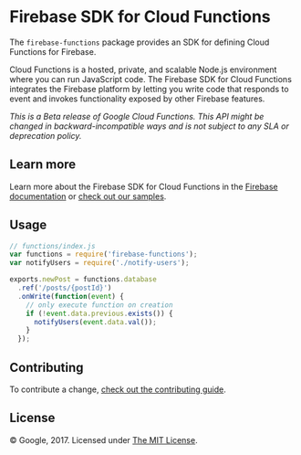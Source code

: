 # Firebase SDK for Cloud Functions

The `firebase-functions` package provides an SDK for defining Cloud Functions for Firebase.

Cloud Functions is a hosted, private, and scalable Node.js environment where you can run JavaScript code. The Firebase SDK for Cloud Functions integrates the Firebase platform by letting you write code that responds to event and invokes functionality exposed by other Firebase features.

_This is a Beta release of Google Cloud Functions. This API might be changed in backward-incompatible ways and is not subject to any SLA or deprecation policy._


## Learn more

Learn more about the Firebase SDK for Cloud Functions in the [Firebase documentation](https://firebase.google.com/docs/functions/) or [check out our samples](https://github.com/firebase/functions-samples).

## Usage

```js
// functions/index.js
var functions = require('firebase-functions');
var notifyUsers = require('./notify-users');

exports.newPost = functions.database
  .ref('/posts/{postId}')
  .onWrite(function(event) {
    // only execute function on creation
    if (!event.data.previous.exists()) {
      notifyUsers(event.data.val());
    }
  });
```

## Contributing

To contribute a change, [check out the contributing guide](CONTRIBUTING.md).

## License

© Google, 2017. Licensed under [The MIT License](LICENSE).
